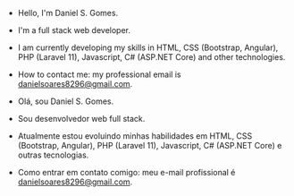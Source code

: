 - Hello, I'm Daniel S. Gomes.
- I'm a full stack web developer.
- I am currently developing my skills in HTML, CSS (Bootstrap, Angular), PHP (Laravel 11), Javascript, C# (ASP.NET Core) and other technologies.
- How to contact me: my professional email is danielsoares8296@gmail.com.


- Olá, sou Daniel S. Gomes.
- Sou desenvolvedor web full stack.
- Atualmente estou evoluindo minhas habilidades em HTML, CSS (Bootstrap, Angular), PHP (Laravel 11), Javascript, C# (ASP.NET Core) e outras tecnologias.
- Como entrar em contato comigo: meu e-mail profissional é danielsoares8296@gmail.com.
